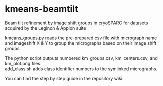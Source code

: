 # kmeans-beamtilt
Beam tilt refinement by image shift groups in cryoSPARC for datasets acquired by the Leginon & Appion suite  

kmeans_groups.py reads the pre-prepared csv file with micrograph name and imageshift X & Y to group the micrographs based on their image shift groups.  

The python script outputs numbered km_groups.csv, km_centers.csv, and km_plot.png files.  
add_class.sh adds class identifier numbers to the symlinked micrographs.

You can find the step by step guide in the repository wiki.  
